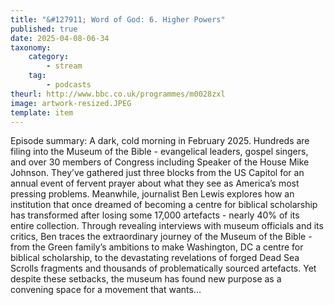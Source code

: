 ```yaml
---
title: "&#127911; Word of God: 6. Higher Powers"
published: true
date: 2025-04-08-06-34
taxonomy:
    category:
        - stream
    tag:
        - podcasts
theurl: http://www.bbc.co.uk/programmes/m0028zxl
image: artwork-resized.JPEG
template: item
---
```


Episode summary: A dark, cold morning in February 2025. Hundreds are filing into the Museum of the Bible - evangelical leaders, gospel singers, and over 30 members of Congress including Speaker of the House Mike Johnson. They&rsquo;ve gathered just three blocks from the US Capitol for an annual event of fervent prayer about what they see as America&rsquo;s most pressing problems. Meanwhile, journalist Ben Lewis explores how an institution that once dreamed of becoming a centre for biblical scholarship has transformed after losing some 17,000 artefacts - nearly 40% of its entire collection. Through revealing interviews with museum officials and its critics, Ben traces the extraordinary journey of the Museum of the Bible - from the Green family&rsquo;s ambitions to make Washington, DC a centre for biblical scholarship, to the devastating revelations of forged Dead Sea Scrolls fragments and thousands of problematically sourced artefacts. Yet despite these setbacks, the museum has found new purpose as a convening space for a movement that wants&hellip;
